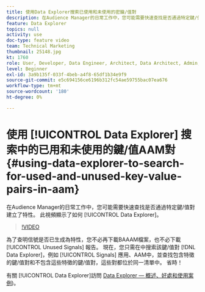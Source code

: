 ```yaml
---
title: 使用Data Explorer搜索已使用和未使用的密鑰/值對
description: 在Audience Manager的日常工作中，您可能需要快速查找是否通過特定鍵/值對建立了特性。 這段視頻向您展示了如何瞭解Data Explorer。
feature: Data Explorer
topics: null
activity: use
doc-type: feature video
team: Technical Marketing
thumbnail: 25148.jpg
kt: 1760
role: User, Developer, Data Engineer, Architect, Data Architect, Admin, Leader
level: Beginner
exl-id: 3a9b135f-033f-4beb-a4f8-65df1b34e9f9
source-git-commit: e5c694156ce6196b312fc54ae59755bac07ea676
workflow-type: tm+mt
source-wordcount: '180'
ht-degree: 0%

---
```


# 使用 [!UICONTROL Data Explorer] 搜索中的已用和未使用的鍵/值AAM對 {#using-data-explorer-to-search-for-used-and-unused-key-value-pairs-in-aam}

在Audience Manager的日常工作中，您可能需要快速查找是否通過特定鍵/值對建立了特性。 此視頻顯示了如何 [!UICONTROL Data Explorer]。

>[!VIDEO](https://video.tv.adobe.com/v/25148/?quality=12)

為了查明信號是否已生成為特性，您不必再下載BAAAM檔案，也不必下載 [!UICONTROL Unused Signals] 報告。 現在，您只需在中搜索該鍵/值對 [!DNL Data Explorer]，例如 [!UICONTROL Signals] 應用、AAM中，並查找包含特徵的鍵/值對和不包含這些特徵的鍵/值對，這些對都位於同一清單中。 省時！

有關 [!UICONTROL Data Explorer]訪問 [Data Explorer — 概述、好處和使用案例](https://experienceleague.adobe.com/docs/audience-manager/user-guide/features/data-explorer/data-explorer-overview.html?lang=en))。
